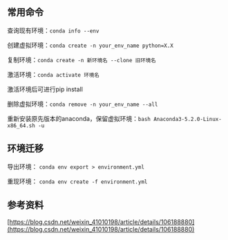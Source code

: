 ## 常用命令

查询现有环境：`conda info --env`

创建虚拟环境：`conda create -n your_env_name python=X.X`

复制环境：`conda create -n 新环境名 --clone 旧环境名`

激活环境：`conda activate 环境名`

激活环境后可进行pip install

删除虚拟环境：`conda remove -n your_env_name --all`

重新安装原先版本的anaconda，保留虚拟环境：`bash Anaconda3-5.2.0-Linux-x86_64.sh -u`

## 环境迁移

导出环境： `conda env export > environment.yml`

重现环境： `conda env create -f environment.yml`

## 参考资料

[https://blog.csdn.net/weixin_41010198/article/details/106188880](https://blog.csdn.net/weixin_41010198/article/details/106188880)


